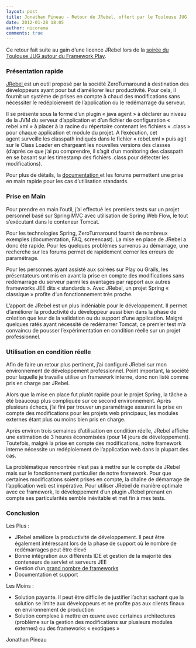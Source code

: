 ```yaml
---
layout: post
title: Jonathan Pineau - Retour de JRebel, offert par le Toulouse JUG 
date: 2012-01-28 18:05
author: nicorama
comments: true
---
```

<p>Ce retour fait suite au gain d’une licence JRebel lors de la <a href="{{site.baseurl}}2011/11/22/retour-sur-la-soiree-play.html">soirée du Toulouse JUG autour du Framework Play</a>.</p>
<h3>Présentation rapide</h3>
<p><a href="http://zeroturnaround.com/jrebel/">JRebel </a>est un outil proposé par la société ZeroTurnaround à destination des développeurs ayant pour but d’améliorer leur productivité. Pour cela, il fournit un système de prises en compte à chaud des modifications sans nécessiter le redéploiement de l’application ou le redémarrage du serveur.</p>
<p>Il se présente sous la forme d’un plugin « java agent » à déclarer au niveau de la JVM du serveur d’application et d’un fichier de configuration « rebel.xml » à placer à la racine du répertoire contenant les fichiers « .class » pour chaque application et module du projet. A l’exécution, cet agent surveille les classpath indiqués dans le fichier « rebel.xml » puis agit sur le Class Loader en chargeant les nouvelles versions des classes (d’après ce que j’ai pu comprendre, il s’agit d’un monitoring des classpath en se basant sur les timestamp des fichiers .class pour détecter les modifications).</p>
<p>Pour plus de détails, la <a href="http://zeroturnaround.com/jrebel/documentation/">documentation </a>et les forums permettent une prise en main rapide pour les cas d’utilisation standards.</p>
<h3>Prise en Main</h3>
<p>Pour prendre en main l’outil, j’ai effectué les premiers tests sur un projet personnel basé sur Spring MVC avec utilisation de Spring Web Flow, le tout s’exécutant dans le conteneur Tomcat.</p>
<p>Pour les technologies Spring, ZeroTurnaround fournit de nombreux exemples (documentation, FAQ, screencast). La mise en place de JRebel a donc été rapide. Pour les quelques problèmes survenus au démarrage, une recherche sur les forums permet de rapidement cerner les erreurs de paramétrage.</p>
<p>Pour les personnes ayant assisté aux soirées sur Play ou Grails, les présentateurs ont mis en avant la prise en compte des modifications sans redémarrage du serveur parmi les avantages par rapport aux autres frameworks JEE dits « standards ». Avec JRebel, un projet Spring « classique » profite d‘un fonctionnement très proche.</p>
<p>L’apport de JRebel est un plus indéniable pour le développement. Il permet d’améliorer la productivité du développeur aussi bien dans la phase de création que leur de la validation ou du support d’une application. Malgré quelques ratés ayant nécessité de redémarrer Tomcat, ce premier test m’a convaincu de pousser l’expérimentation en condition réelle sur un projet professionnel.</p>
<h3>Utilisation en condition réelle</h3>
<p>Afin de faire un retour plus pertinent, j’ai configuré JRebel sur mon environnement de développement professionnel. Point important, la société pour laquelle je travaille utilise un framework interne, donc non listé comme pris en charge par JRebel.</p>
<p>Alors que la mise en place fut plutôt rapide pour le projet Spring, la tâche a été beaucoup plus compliquée sur ce second environnement. Après plusieurs échecs, j’ai fini par trouver un paramétrage assurant la prise en compte des modifications pour les projets web principaux, les modules externes étant plus ou moins bien pris en charge.</p>
<p>Après environ trois semaines d’utilisation en condition réelle, JRebel affiche une estimation de 3 heures économisées (pour 14 jours de développement). Toutefois, malgré la prise en compte des modifications, notre framework interne nécessite un redéploiement de l’application web dans la plupart des cas.</p>
<p>La problématique rencontrée n’est pas à mettre sur le compte de JRebel mais sur le fonctionnement particulier de notre framework. Pour que certaines modifications soient prises en compte, la chaîne de démarrage de l’application web est impérative. Pour utiliser JRebel de manière optimale avec ce framework, le développement d’un plugin JRebel prenant en compte ses particularités semble inévitable et met fin à mes tests.</p>
<h3>Conclusion</h3>
<p>Les Plus :</p>
<ul>
<li>JRebel améliore la productivité de développement. Il peut être également intéressant lors de la phase de support où le nombre de redémarrages peut être élevé</li>
<li>Bonne intégration aux différents IDE et gestion de la majorité des conteneurs de servlet et serveurs JEE</li>
<li>Gestion d’un<a href="http://zeroturnaround.com/jrebel/features/frameworks/"> grand nombre de frameworks</a></li>
<li>Documentation et support</li>
</ul>
<p>Les Moins :</p>
<ul>
<li>Solution payante. Il peut être difficile de justifier l’achat sachant que la solution se limite aux développeurs et ne profite pas aux clients finaux en environnement de production</li>
<li>Solution complexe à mettre en œuvre avec certaines architectures (problème sur la gestion des modifications sur plusieurs modules externes) ou des frameworks « exotiques »</li>
</ul>
<p>Jonathan Pineau</p>

